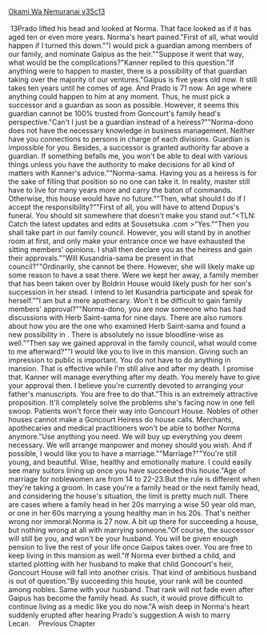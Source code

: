 [Okami Wa Nemuranai v35c13](https://www.sousetsuka.com/2021/01/okami-wa-nemuranai-3513.html)
<br/><br/>
 13Prado lifted his head and looked at Norma. That face looked as if it has aged ten or even more years. Norma's heart pained."First of all, what would happen if I turned this down.""I would pick a guardian among members of our family, and nominate Gaipus as the heir.""Suppose it went that way, what would be the complications?"Kanner replied to this question."If anything were to happen to master, there is a possibility of that guardian taking over the majority of our ventures."Gaipus is five years old now. It still takes ten years until he comes of age. And Prado is 71 now. An age where anything could happen to him at any moment. Thus, he must pick a successor and a guardian as soon as possible. However, it seems this guardian cannot be 100% trusted from Goncourt's family head's perspective."Can't I just be a guardian instead of a heiress?""Norma-dono does not have the necessary knowledge in business management. Neither have you connections to persons in charge of each divisions. Guardian is impossible for you. Besides, a successor is granted authority far above a guardian. If something befalls me, you won't be able to deal with various things unless you have the authority to make decisions for all kind of matters with Kanner's advice.""Norma-sama. Having you as a heiress is for the sake of filling that position so no one can take it. In reality, master still have to live for many years more and carry the baton of commands. Otherwise, this house would have no future.""Then, what should I do if I accept the responsibility?""First of all, you will have to attend Dopus's funeral. You should sit somewhere that doesn't make you stand out."<TLN: Catch the latest updates and edits at Sousetsuka .com >"Yes.""Then you shall take part in our family council. However, you will stand by in another room at first, and only make your entrance once we have exhausted the sitting members' opinions. I shall then declare you as the heiress and gain their approvals.""Will Kusandria-sama be present in that council?""Ordinarily, she cannot be there. However, she will likely make up some reason to have a seat there. Were we kept her away, a family member that has been taken over by Boldrin House would likely push for her son's succession in her stead. I intend to let Kusandria participate and speak for herself.""I am but a mere apothecary. Won't it be difficult to gain family members' approval?""Norma-dono, you are now someone who has had discussions with Herb Saint-sama for nine days. There are also rumors about how you are the one who examined Herb Saint-sama and found a new possibility in <Purification>. There is absolutely no issue bloodline-wise as well.""Then say we gained approval in the family council, what would come to me afterward?""I would like you to live in this mansion. Giving such an impression to public is important. You do not have to do anything in mansion. That is effective while I'm still alive and after my death. I promise that. Kanner will manage everything after my death. You merely have to give your approval then. I believe you're currently devoted to arranging your father's manuscripts. You are free to do that."This is an extremely attractive proposition. It'll completely solve the problems she's facing now in one fell swoop. Patients won't force their way into Goncourt House. Nobles of other houses cannot make a Goncourt Heiress do house calls. Merchants, apothecaries and medical practitioners won't be able to bother Norma anymore."Use anything you need. We will buy up everything you deem necessary. We will arrange manpower and money should you wish. And if possible, I would like you to have a marriage.""Marriage?""You're still young, and beautiful. Wise, healthy and emotionally mature. I could easily see many suitors lining up once you have succeeded this house."Age of marriage for noblewomen are from 14 to 22-23.But the rule is different when they're taking a groom. In case you're a family head or the next family head, and considering the house's situation, the limit is pretty much null. There are cases where a family head in her 20s marrying a wise 50 year old man, or one in her 60s marrying a young healthy man in his 20s. That's neither wrong nor immoral.Norma is 27 now. A bit up there for succeeding a house, but nothing wrong at all with marrying someone."Of course, the successor will still be you, and won't be your husband. You will be given enough pension to live the rest of your life once Gaipus takes over. You are free to keep living in this mansion as well."If Norma ever birthed a child, and started plotting with her husband to make that child Goncourt's heir, Goncourt House will fall into another crisis. That kind of ambitious husband is out of question."By succeeding this house, your rank will be counted among nobles. Same with your husband. That rank will not fade even after Gaipus has become the family head. As such, it would prove difficult to continue living as a medic like you do now."A wish deep in Norma's heart suddenly erupted after hearing Prado's suggestion.A wish to marry Lecan.    Previous Chapter <br/>
